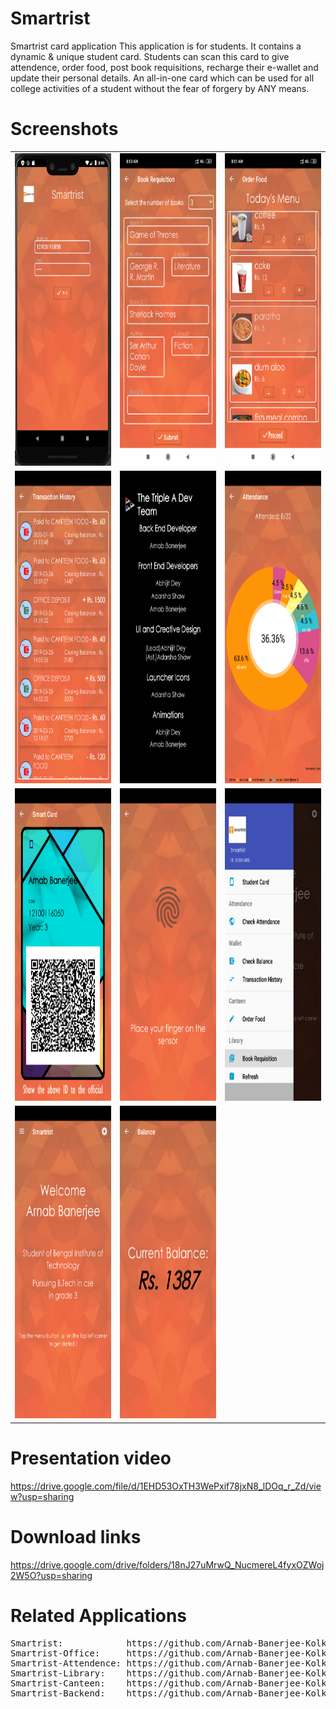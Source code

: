 # Smartrist
Smartrist card application
This application is for students. It contains a dynamic & unique student card. Students can scan this card to give attendence, order food, post book requisitions, recharge their e-wallet and update their personal details. An all-in-one card which can be used for all college activities of a student without the fear of forgery by ANY means.

# Screenshots

<table width="500" border="0" cellpadding="5">

<tr>

<td align="center" valign="center">
<img src="https://github.com/Arnab-Banerjee-Kolkata/Smartrist/blob/master/screenshots/smt1.png" alt="description here" height="500" width="350"/>
<br />
</td>

<td align="center" valign="center">
<img src="https://github.com/Arnab-Banerjee-Kolkata/Smartrist/blob/master/screenshots/smt2.png" alt="description here" height="500" width="350" />
<br />
</td>

<td align="center" valign="center">
<img src="https://github.com/Arnab-Banerjee-Kolkata/Smartrist/blob/master/screenshots/smt3.png" alt="description here" height="500" width="350" />
<br />
</td>

</tr>

<tr>

<td align="center" valign="center">
<img src="https://github.com/Arnab-Banerjee-Kolkata/Smartrist/blob/master/screenshots/smt4.png" alt="description here" height="500" width="350"/>
<br />
</td>

<td align="center" valign="center">
<img src="https://github.com/Arnab-Banerjee-Kolkata/Smartrist/blob/master/screenshots/smt11.png" alt="description here" height="500" width="350" />
<br />
</td>

<td align="center" valign="center">
<img src="https://github.com/Arnab-Banerjee-Kolkata/Smartrist/blob/master/screenshots/smt6.png" alt="description here" height="500" width="350" />
<br />
</td>

</tr>


<tr>

<td align="center" valign="center">
<img src="https://github.com/Arnab-Banerjee-Kolkata/Smartrist/blob/master/screenshots/smt7.png" alt="description here" height="500" width="350"/>
<br />
</td>

<td align="center" valign="center">
<img src="https://github.com/Arnab-Banerjee-Kolkata/Smartrist/blob/master/screenshots/smt8.png" alt="description here" height="500" width="350" />
<br />
</td>

<td align="center" valign="center">
<img src="https://github.com/Arnab-Banerjee-Kolkata/Smartrist/blob/master/screenshots/smt9.png" alt="description here" height="500" width="350" />
<br />
</td>

</tr>

<tr>

<td align="center" valign="center">
<img src="https://github.com/Arnab-Banerjee-Kolkata/Smartrist/blob/master/screenshots/smt10.png" alt="description here" height="500" width="350"/>
<br />
</td>

<td align="center" valign="center">
<img src="https://github.com/Arnab-Banerjee-Kolkata/Smartrist/blob/master/screenshots/smt5.png" alt="description here" height="500" width="350" />
<br />
</td>

</tr>

</table>

# Presentation video
https://drive.google.com/file/d/1EHD53OxTH3WePxif78jxN8_lDOq_r_Zd/view?usp=sharing

# Download links
https://drive.google.com/drive/folders/18nJ27uMrwQ_NucmereL4fyxOZWoj2W5O?usp=sharing


# Related Applications
<pre>
Smartrist:            https://github.com/Arnab-Banerjee-Kolkata/Smartrist
Smartrist-Office:     https://github.com/Arnab-Banerjee-Kolkata/Smartrist-Office
Smartrist-Attendence: https://github.com/Arnab-Banerjee-Kolkata/Smartrist-Attendence
Smartrist-Library:    https://github.com/Arnab-Banerjee-Kolkata/Smartrist-Library
Smartrist-Canteen:    https://github.com/Arnab-Banerjee-Kolkata/Smartrist-Canteen
Smartrist-Backend:    https://github.com/Arnab-Banerjee-Kolkata/Smartrist-Backend
</pre>

